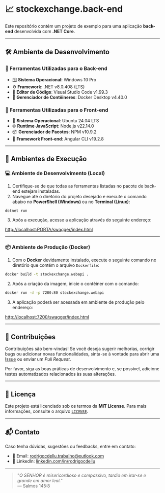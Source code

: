 # 📈 stockexchange.back-end

Este repositório contém um projeto de exemplo para uma aplicação **back-end** desenvolvida com **.NET Core**.

---

## 🛠️ Ambiente de Desenvolvimento

### 🔧 Ferramentas Utilizadas para o Back-end

- 🪟 **Sistema Operacional**: Windows 10 Pro  
- ⚙️ **Framework**: .NET v8.0.408 (LTS)  
- 📝 **Editor de Código**: Visual Studio Code v1.99.3  
- 🐳 **Gerenciador de Contêineres**: Docker Desktop v4.40.0  

### 🎨 Ferramentas Utilizadas para o Front-end

- 🐧 **Sistema Operacional**: Ubuntu 24.04 LTS  
- 🌐 **Runtime JavaScript**: Node.js v22.14.0  
- 📦 **Gerenciador de Pacotes**: NPM v10.9.2  
- 🧰 **Framework Front-end**: Angular CLI v19.2.8  

---

## 🚀 Ambientes de Execução

### 💻 Ambiente de Desenvolvimento (Local)

1. Certifique-se de que todas as ferramentas listadas no pacote de back-end estejam instaladas.
2. Navegue até o diretório do projeto desejado e execute o comando abaixo no **PowerShell (Windows)** ou no **Terminal (Linux)**:

```bash
dotnet run
```

3. Após a execução, acesse a aplicação através do seguinte endereço:

[http://localhost:PORTA/swagger/index.html](http://localhost:PORTA/swagger/index.html)

---

### 📦 Ambiente de Produção (Docker)

1. Com o **Docker** devidamente instalado, execute o seguinte comando no diretório que contém o arquivo `Dockerfile`:

```bash
docker build -t stockexchange.webapi .
```

2. Após a criação da imagem, inicie o contêiner com o comando:

```bash
docker run -d -p 7200:80 stockexchange.webapi
```

3. A aplicação poderá ser acessada em ambiente de produção pelo endereço:

[http://localhost:7200/swagger/index.html](http://localhost:7200/swagger/index.html)

---

## 🤝 Contribuições

Contribuições são bem-vindas! Se você deseja sugerir melhorias, corrigir bugs ou adicionar novas funcionalidades, sinta-se à vontade para abrir uma [Issue](https://github.com/seu-usuario/seu-repositorio/issues) ou enviar um *Pull Request*.

Por favor, siga as boas práticas de desenvolvimento e, se possível, adicione testes automatizados relacionados às suas alterações.

---

## 📄 Licença

Este projeto está licenciado sob os termos da **MIT License**. Para mais informações, consulte o arquivo [`LICENSE`](./LICENSE).

---

## 📬 Contato

Caso tenha dúvidas, sugestões ou feedbacks, entre em contato:

- 📧 Email: [rodrigocdellu.trabalho@outlook.com](mailto:rodrigocdellu.trabalho@outlook.com)
- 💼 LinkedIn: [linkedin.com/in/rodrigocdellu](https://linkedin.com/in/rodrigocdellu)

---

> "_O SENHOR é misericordioso e compassivo, tardio em irar-se e grande em amor leal._"  
> — Salmos 145:8
